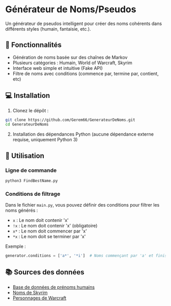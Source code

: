 # Générateur de Noms/Pseudos

Un générateur de pseudos intelligent pour créer des noms cohérents dans différents styles (humain, fantaisie, etc.).

## 🚀 Fonctionnalités

- Génération de noms basée sur des chaînes de Markov
- Plusieurs catégories : Humain, World of Warcraft, Skyrim
- Interface web simple et intuitive (Fake API)
- Filtre de noms avec conditions (commence par, termine par, contient, etc)

## 💻 Installation

1. Clonez le dépôt :
```bash
git clone https://github.com/Gerem66/GenerateurDeNoms.git
cd GenerateurDeNoms
```

2. Installation des dépendances Python (aucune dépendance externe requise, uniquement Python 3)

## 🎯 Utilisation

### Ligne de commande
```bash
python3 FindBestName.py
```

### Conditions de filtrage
Dans le fichier `main.py`, vous pouvez définir des conditions pour filtrer les noms générés :
- `x` : Le nom doit contenir 'x'
- `!x` : Le nom doit contenir 'x' (obligatoire)
- `x*` : Le nom doit commencer par 'x'
- `*x` : Le nom doit se terminer par 'x'

Exemple :
```python
generator.conditions = ['a*', '*i']  # Noms commençant par 'a' et finissant par 'i'
```

## 📚 Sources des données

- [Base de données de prénoms humains](https://www.data.gouv.fr/fr/datasets/liste-de-prenoms-et-patronymes/)
- [Noms de Skyrim](https://elderscrolls.fandom.com/wiki/Category:Skyrim:_Characters)
- [Personnages de Warcraft](https://fr.wikipedia.org/wiki/Personnages_de_Warcraft)
